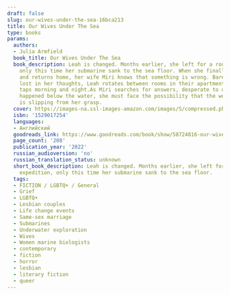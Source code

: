 ```yaml
---
draft: false
slug: our-wives-under-the-sea-16bca213
title: Our Wives Under The Sea
type: books
params:
  authors:
  - Julia Armfield
  book_title: Our Wives Under The Sea
  book_description: Leah is changed. Months earlier, she left for a routine expedition,
    only this time her submarine sank to the sea floor. When she finally surfaces
    and returns home, her wife Miri knows that something is wrong. Barely eating and
    lost in her thoughts, Leah rotates between rooms in their apartment, running the
    taps morning and night.As Miri searches for answers, desperate to understand what
    happened below the water, she must face the possibility that the woman she loves
    is slipping from her grasp.
  cover: https://images-na.ssl-images-amazon.com/images/S/compressed.photo.goodreads.com/books/1636047905i/58724816.jpg
  isbn: '1529017254'
  languages:
  - Английский
  goodreads_link: https://www.goodreads.com/book/show/58724816-our-wives-under-the-sea
  page_count: '208'
  publication_year: '2022'
  russian_audioversion: 'no'
  russian_translation_status: unknown
  short_book_description: Leah is changed. Months earlier, she left for a routine
    expedition, only this time her submarine sank to the sea floor.
  tags:
  - FICTION / LGBTQ+ / General
  - Grief
  - LGBTQ+
  - Lesbian couples
  - Life change events
  - Same-sex marriage
  - Submarines
  - Underwater exploration
  - Wives
  - Women marine biologists
  - contemporary
  - fiction
  - horror
  - lesbian
  - literary fiction
  - queer
---
```

